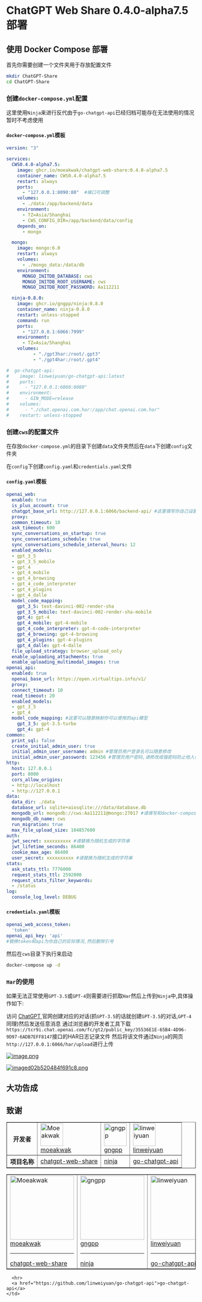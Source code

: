# ChatGPT Web Share 0.4.0-alpha7.5 部署



## 使用 Docker Compose 部署

首先你需要创建一个文件夹用于存放配置文件

```bash
mkdir ChatGPT-Share
cd ChatGPT-Share
```



### **创建**`docker-compose.yml`配置

这里使用`Ninja`来进行反代由于`go-chatgpt-api`已经归档可能存在无法使用的情况暂时不考虑使用



#### `docker-compose.yml`模板

```yaml
version: "3"

services:
  CWS0.4.0-alpha7.5:
    image: ghcr.io/moeakwak/chatgpt-web-share:0.4.0-alpha7.5
    container_name: CWS0.4.0-alpha7.5
    restart: always
    ports:
      - "127.0.0.1:8090:80"  #端口可调整
    volumes:
      - ./data:/app/backend/data
    environment:
      - TZ=Asia/Shanghai
      - CWS_CONFIG_DIR=/app/backend/data/config
    depends_on:
      - mongo

  mongo:
    image: mongo:6.0
    restart: always
    volumes:
      - ./mongo_data:/data/db
    environment:
      MONGO_INITDB_DATABASE: cws
      MONGO_INITDB_ROOT_USERNAME: cws
      MONGO_INITDB_ROOT_PASSWORD: Aa112211

  ninja-0.8.0:
    image: ghcr.io/gngpp/ninja:0.8.0
    container_name: ninja-0.8.0
    restart: unless-stopped
    command: run
    ports:
      - "127.0.0.1:6066:7999"
    environment:
      - TZ=Asia/Shanghai
    volumes:
          - "./gpt3har:/root/.gpt3"
          - "./gpt4har:/root/.gpt4"

#  go-chatgpt-api:
#    image: linweiyuan/go-chatgpt-api:latest
#    ports:
#      - "127.0.0.1:6060:8080"
#    environment:
#      - GIN_MODE=release
#    volumes:
#      - "./chat.openai.com.har:/app/chat.openai.com.har"
#    restart: unless-stopped
```



### 创建`cws`的配置文件

在存放`docker-compose.yml`的目录下创建`data`文件夹然后在`data`下创建`config`文件夹

在`config`下创建`config.yaml`和`credentials.yaml`文件



#### `config.yaml`模板

```yaml
openai_web:
  enabled: true
  is_plus_account: true
  chatgpt_base_url: http://127.0.0.1:6066/backend-api/ #这里填写你自己设置的ninja地址
  proxy:
  common_timeout: 10
  ask_timeout: 600
  sync_conversations_on_startup: true
  sync_conversations_schedule: true
  sync_conversations_schedule_interval_hours: 12
  enabled_models:
  - gpt_3_5
  - gpt_3_5_mobile
  - gpt_4
  - gpt_4_mobile
  - gpt_4_browsing
  - gpt_4_code_interpreter
  - gpt_4_plugins
  - gpt_4_dalle
  model_code_mapping:
    gpt_3_5: text-davinci-002-render-sha
    gpt_3_5_mobile: text-davinci-002-render-sha-mobile
    gpt_4: gpt-4
    gpt_4_mobile: gpt-4-mobile
    gpt_4_code_interpreter: gpt-4-code-interpreter
    gpt_4_browsing: gpt-4-browsing
    gpt_4_plugins: gpt-4-plugins
    gpt_4_dalle: gpt-4-dalle
  file_upload_strategy: browser_upload_only
  enable_uploading_attachments: true
  enable_uploading_multimodal_images: true
openai_api:
  enabled: true
  openai_base_url: https://open.virtualtips.info/v1/
  proxy:
  connect_timeout: 10
  read_timeout: 20
  enabled_models:
  - gpt_3_5
  - gpt_4
  model_code_mapping: #这里可以随意映射你可以使用的api模型
    gpt_3_5: gpt-3.5-turbo
    gpt_4: gpt-4
common:
  print_sql: false
  create_initial_admin_user: true
  initial_admin_user_username: admin #管理员用户登录名可以随意修改
  initial_admin_user_password: 123456 #管理员用户密码,请修改成强密码防止他人使用
http:
  host: 127.0.0.1
  port: 8000
  cors_allow_origins:
  - http://localhost
  - http://127.0.0.1
data:
  data_dir: ./data
  database_url: sqlite+aiosqlite:///data/database.db
  mongodb_url: mongodb://cws:Aa112211@mongo:27017 #请填写和docker-compose配置文件中一致的端口名称密码
  mongodb_db_name: cws
  run_migration: true
  max_file_upload_size: 104857600
auth:
  jwt_secret: xxxxxxxxxx #请替换为随机生成的字符串
  jwt_lifetime_seconds: 86400
  cookie_max_age: 86400
  user_secret: xxxxxxxxxx #请替换为随机生成的字符串
stats:
  ask_stats_ttl: 7776000
  request_stats_ttl: 2592000
  request_stats_filter_keywords:
  - /status
log:
  console_log_level: DEBUG
```



#### `credentials.yaml`模板

```yaml
openai_web_access_token: 
  'token'
openai_api_key: 'api'
#替换token和api为你自己的实际情况,然后删除引号
```

然后在`cws`目录下执行来启动

```bash
docker-compose up -d
```



### `Har`的使用

如果无法正常使用`GPT-3.5`或`GPT-4`则需要进行抓取`Har`然后上传到`Ninja`中,具体操作如下:

访问 [ChatGPT ](https://chat.openai.com/)官网创建对应的对话(抓`GPT-3.5`的话就创建`GPT-3.5`的对话,`GPT-4`同理)然后发送任意消息 通过浏览器的开发者工具下载`https://tcr9i.chat.openai.com/fc/gt2/public_key/35536E1E-65B4-4D96-9D97-6ADB7EFF8147`接口的HAR日志记录文件 然后将该文件通过`Ninja`的网页`http://127.0.0.1:6066/har/upload`进行上传

[![image.png](https://chevereto.rexlee.click/images/2023/11/16/image.png)](https://chevereto.rexlee.click/image/Mrg8)

[![imaged02b520484f691c8.png](https://chevereto.rexlee.click/images/2023/11/16/imaged02b520484f691c8.png)](https://chevereto.rexlee.click/image/MdHZ)

## 大功告成



## 致谢

<table border="1">
  <tr>
    <th>开发者</th>
    <td>
      <a href="https://github.com/moeakwak">
        <img src="https://avatars.githubusercontent.com/u/80299225?v=4" alt="Moeakwak" style="width:60px;"><br>
        moeakwak
      </a>
    </td>
    <td>
      <a href="https://github.com/gngpp">
        <img src="https://avatars.githubusercontent.com/u/51810656?v=4" alt="gngpp" style="width:60px;"><br>
        gngpp
      </a>
    </td>
    <td>
      <a href="https://github.com/linweiyuan">
        <img src="https://avatars.githubusercontent.com/u/49076004?v=4" alt="linweiyuan" style="width:60px;"><br>
        linweiyuan
      </a>
    </td>
  </tr>
  <tr>
    <th>项目名称</th>
    <td><a href="https://github.com/moeakwak/chatgpt-web-share">chatgpt-web-share</a></td>
    <td><a href="https://github.com/gngpp/ninja">ninja</a></td>
    <td><a href="https://github.com/linweiyuan/go-chatgpt-api">go-chatgpt-api</a></td>
  </tr>
</table>
<table border="1">
  <tr>
    <td>
      <a href="https://github.com/moeakwak">
        <img src="https://avatars.githubusercontent.com/u/80299225?v=4" alt="Moeakwak" style="width:170px;"><br>
        moeakwak
      </a>
      <hr>
      <a href="https://github.com/moeakwak/chatgpt-web-share">chatgpt-web-share</a>
    </td>
    <td>
      <a href="https://github.com/gngpp">
        <img src="https://avatars.githubusercontent.com/u/51810656?v=4" alt="gngpp" style="width:170px;"><br>
        gngpp
      </a>
      <hr>
      <a href="https://github.com/gngpp/ninja">ninja</a>
    </td>
    <td>
      <a href="https://github.com/linweiyuan">
        <img src="https://avatars.githubusercontent.com/u/49076004?v=4" alt="linweiyuan" style="width:170px;"><br>
        linweiyuan
      </a>
      <hr>
      <a href="https://github.com/linweiyuan/go-chatgpt-api">go-chatgpt-api</a>
    </td>
  </tr>
</table>


      <hr>
      <a href="https://github.com/linweiyuan/go-chatgpt-api">go-chatgpt-api</a>
    </td>
  </tr>
</table>

